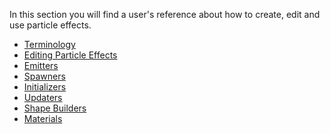 <div class="doc-incomplete"/>

In this section you will find a user's reference about how to create, edit and use particle effects.

- [Terminology](particles-reference/particles-reference-terminology/index.md)
- [Editing Particle Effects](particles-reference/particles-reference-editor/index.md)
- [Emitters](particles-reference/particles-reference-emitters/index.md)
- [Spawners](particles-reference/particles-reference-spawners/index.md)
- [Initializers](particles-reference/particles-reference-initializers/index.md)
- [Updaters](particles-reference/particles-reference-updaters/index.md)
- [Shape Builders](particles-reference/particles-reference-shapebuilders/index.md)
- [Materials](particles-reference/particles-reference-materials/index.md)